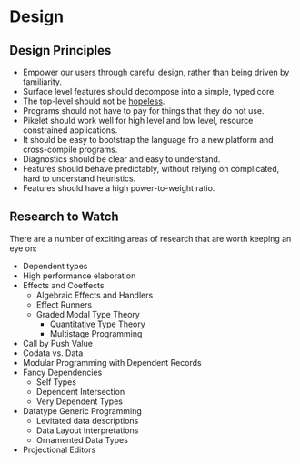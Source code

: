 # Design

## Design Principles

- Empower our users through careful design, rather than being driven by familiarity.
- Surface level features should decompose into a simple, typed core.
- The top-level should not be [hopeless](https://gist.github.com/samth/3083053).
- Programs should not have to pay for things that they do not use.
- Pikelet should work well for high level and low level, resource constrained applications.
- It should be easy to bootstrap the language fro a new platform and cross-compile programs.
- Diagnostics should be clear and easy to understand.
- Features should behave predictably, without relying on complicated, hard to understand heuristics.
- Features should have a high power-to-weight ratio.

## Research to Watch

There are a number of exciting areas of research that are worth keeping an eye on:

- Dependent types
- High performance elaboration
- Effects and Coeffects
  - Algebraic Effects and Handlers
  - Effect Runners
  - Graded Modal Type Theory
    - Quantitative Type Theory
    - Multistage Programming
- Call by Push Value
- Codata vs. Data
- Modular Programming with Dependent Records
- Fancy Dependencies
  - Self Types
  - Dependent Intersection
  - Very Dependent Types
- Datatype Generic Programming
  - Levitated data descriptions
  - Data Layout Interpretations
  - Ornamented Data Types
- Projectional Editors
